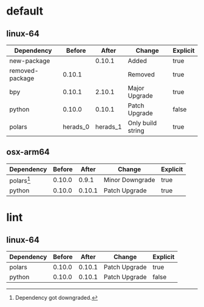 # default

## linux-64

| Dependency | Before | After | Change | Explicit |
| - | - | - | - | - |
| new-package |  | 0.10.1 | Added | true |
| removed-package | 0.10.1 |  | Removed | true |
| bpy | 0.10.1 | 2.10.1 | Major Upgrade | true |
| python | 0.10.0 | 0.10.1 | Patch Upgrade | false |
| polars | herads_0 | herads_1 | Only build string | true |

## osx-arm64

| Dependency | Before | After | Change | Explicit |
| - | - | - | - | - |
| polars[^2] | 0.10.0 | 0.9.1 | Minor Downgrade | true |
| python | 0.10.0 | 0.10.1 | Patch Upgrade | true |

# lint

## linux-64

| Dependency | Before | After | Change | Explicit |
| - | - | - | - | - |
| polars | 0.10.0 | 0.10.1 | Patch Upgrade | true |
| python | 0.10.0 | 0.10.1 | Patch Upgrade | false |

[^1]: *Cursive* means explicit dependency.
[^2]: Dependency got downgraded.
